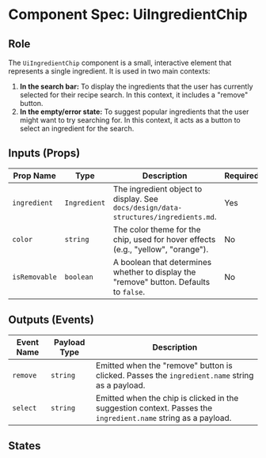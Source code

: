 # Component Spec: UiIngredientChip

## Role

The `UiIngredientChip` component is a small, interactive element that represents a single ingredient. It is used in two main contexts:

1.  **In the search bar:** To display the ingredients that the user has currently selected for their recipe search. In this context, it includes a "remove" button.
2.  **In the empty/error state:** To suggest popular ingredients that the user might want to try searching for. In this context, it acts as a button to select an ingredient for the search.

## Inputs (Props)

| Prop Name     | Type         | Description                                                                            | Required |
| ------------- | ------------ | -------------------------------------------------------------------------------------- | -------- |
| `ingredient`  | `Ingredient` | The ingredient object to display. See `docs/design/data-structures/ingredients.md`.    | Yes      |
| `color`       | `string`     | The color theme for the chip, used for hover effects (e.g., "yellow", "orange").       | No       |
| `isRemovable` | `boolean`    | A boolean that determines whether to display the "remove" button. Defaults to `false`. | No       |

## Outputs (Events)

| Event Name | Payload Type | Description                                                                                                   |
| ---------- | ------------ | ------------------------------------------------------------------------------------------------------------- |
| `remove`   | `string`     | Emitted when the "remove" button is clicked. Passes the `ingredient.name` string as a payload.                |
| `select`   | `string`     | Emitted when the chip is clicked in the suggestion context. Passes the `ingredient.name` string as a payload. |

## States
